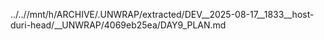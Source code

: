 ../..//mnt/h/ARCHIVE/.UNWRAP/extracted/DEV__2025-08-17__1833__host-duri-head/__UNWRAP/4069eb25ea/DAY9_PLAN.md